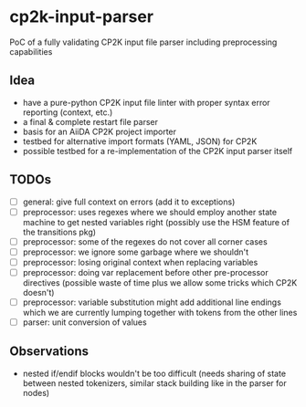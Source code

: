 # cp2k-input-parser

PoC of a fully validating CP2K input file parser including preprocessing capabilities

## Idea

* have a pure-python CP2K input file linter with proper syntax error reporting (context, etc.)
* a final & complete restart file parser
* basis for an AiiDA CP2K project importer
* testbed for alternative import formats (YAML, JSON) for CP2K
* possible testbed for a re-implementation of the CP2K input parser itself

## TODOs

* [ ] general: give full context on errors (add it to exceptions)
* [ ] preprocessor: uses regexes where we should employ another state machine to get nested variables right (possibly use the HSM feature of the transitions pkg)
* [ ] preprocessor: some of the regexes do not cover all corner cases
* [ ] preprocessor: we ignore some garbage where we shouldn't
* [ ] preprocessor: losing original context when replacing variables
* [ ] preprocessor: doing var replacement before other pre-processor directives (possible waste of time plus we allow some tricks which CP2K doesn't)
* [ ] preprocessor: variable substitution might add additional line endings which we are currently lumping together with tokens from the other lines
* [ ] parser: unit conversion of values

## Observations

* nested if/endif blocks wouldn't be too difficult (needs sharing of state between nested tokenizers, similar stack building like in the parser for nodes)
